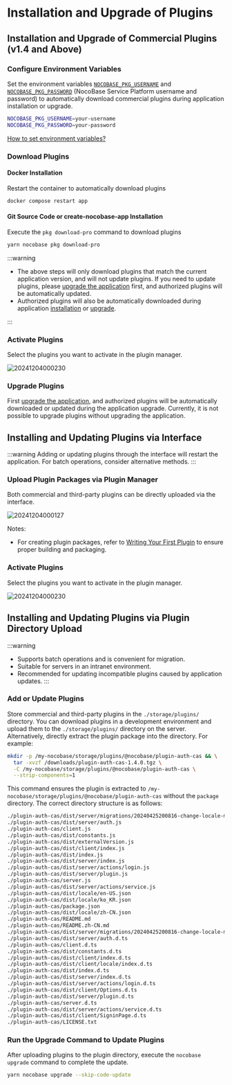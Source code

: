 # Installation and Upgrade of Plugins

## Installation and Upgrade of Commercial Plugins (v1.4 and Above)

### Configure Environment Variables

Set the environment variables [`NOCOBASE_PKG_USERNAME`](/welcome/getting-started/env#nocobase_pkg_username) and [`NOCOBASE_PKG_PASSWORD`](/welcome/getting-started/env#nocobase_pkg_password) (NocoBase Service Platform username and password) to automatically download commercial plugins during application installation or upgrade.

```bash
NOCOBASE_PKG_USERNAME=your-username
NOCOBASE_PKG_PASSWORD=your-password
```

[How to set environment variables?](/welcome/getting-started/env)

### Download Plugins

#### Docker Installation

Restart the container to automatically download plugins

```bash
docker compose restart app
```

#### Git Source Code or create-nocobase-app Installation

Execute the `pkg download-pro` command to download plugins

```bash
yarn nocobase pkg download-pro
```

:::warning

- The above steps will only download plugins that match the current application version, and will not update plugins. If you need to update plugins, please [upgrade the application](/welcome/getting-started/upgrading) first, and authorized plugins will be automatically updated.
- Authorized plugins will also be automatically downloaded during application [installation](/welcome/getting-started/installation) or [upgrade](/welcome/getting-started/upgrading).

:::

### Activate Plugins

Select the plugins you want to activate in the plugin manager.

![20241204000230](https://static-docs.nocobase.com/20241204000230.png)

### Upgrade Plugins

First [upgrade the application](/welcome/getting-started/upgrading), and authorized plugins will be automatically downloaded or updated during the application upgrade. Currently, it is not possible to upgrade plugins without upgrading the application.

## Installing and Updating Plugins via Interface

:::warning
Adding or updating plugins through the interface will restart the application. For batch operations, consider alternative methods.
:::

### Upload Plugin Packages via Plugin Manager

Both commercial and third-party plugins can be directly uploaded via the interface.

![20241204000127](https://static-docs.nocobase.com/20241204000127.png)

Notes:

- For creating plugin packages, refer to [Writing Your First Plugin](/development/your-fisrt-plugin) to ensure proper building and packaging.

### Activate Plugins

Select the plugins you want to activate in the plugin manager.

![20241204000230](https://static-docs.nocobase.com/20241204000230.png)

## Installing and Updating Plugins via Plugin Directory Upload

:::warning
- Supports batch operations and is convenient for migration.
- Suitable for servers in an intranet environment.
- Recommended for updating incompatible plugins caused by application updates.
:::

### Add or Update Plugins

Store commercial and third-party plugins in the `./storage/plugins/` directory. You can download plugins in a development environment and upload them to the `./storage/plugins/` directory on the server. Alternatively, directly extract the plugin package into the directory. For example:

```bash
mkdir -p /my-nocobase/storage/plugins/@nocobase/plugin-auth-cas && \
  tar -xvzf /downloads/plugin-auth-cas-1.4.0.tgz \
  -C /my-nocobase/storage/plugins/@nocobase/plugin-auth-cas \
  --strip-components=1
```

This command ensures the plugin is extracted to `/my-nocobase/storage/plugins/@nocobase/plugin-auth-cas` without the `package` directory. The correct directory structure is as follows:

```bash
./plugin-auth-cas/dist/server/migrations/20240425200816-change-locale-module.js
./plugin-auth-cas/dist/server/auth.js
./plugin-auth-cas/client.js
./plugin-auth-cas/dist/constants.js
./plugin-auth-cas/dist/externalVersion.js
./plugin-auth-cas/dist/client/index.js
./plugin-auth-cas/dist/index.js
./plugin-auth-cas/dist/server/index.js
./plugin-auth-cas/dist/server/actions/login.js
./plugin-auth-cas/dist/server/plugin.js
./plugin-auth-cas/server.js
./plugin-auth-cas/dist/server/actions/service.js
./plugin-auth-cas/dist/locale/en-US.json
./plugin-auth-cas/dist/locale/ko_KR.json
./plugin-auth-cas/package.json
./plugin-auth-cas/dist/locale/zh-CN.json
./plugin-auth-cas/README.md
./plugin-auth-cas/README.zh-CN.md
./plugin-auth-cas/dist/server/migrations/20240425200816-change-locale-module.d.ts
./plugin-auth-cas/dist/server/auth.d.ts
./plugin-auth-cas/client.d.ts
./plugin-auth-cas/dist/constants.d.ts
./plugin-auth-cas/dist/client/index.d.ts
./plugin-auth-cas/dist/client/locale/index.d.ts
./plugin-auth-cas/dist/index.d.ts
./plugin-auth-cas/dist/server/index.d.ts
./plugin-auth-cas/dist/server/actions/login.d.ts
./plugin-auth-cas/dist/client/Options.d.ts
./plugin-auth-cas/dist/server/plugin.d.ts
./plugin-auth-cas/server.d.ts
./plugin-auth-cas/dist/server/actions/service.d.ts
./plugin-auth-cas/dist/client/SigninPage.d.ts
./plugin-auth-cas/LICENSE.txt
```

### Run the Upgrade Command to Update Plugins

After uploading plugins to the plugin directory, execute the `nocobase upgrade` command to complete the update.

```bash
yarn nocobase upgrade --skip-code-update
```
